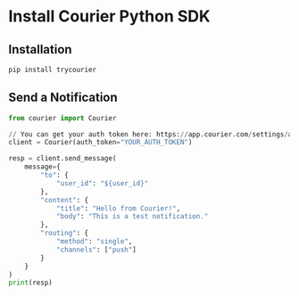 # Install Courier Python SDK

## Installation

```sh
pip install trycourier
```

## Send a Notification

```python
from courier import Courier

// You can get your auth token here: https://app.courier.com/settings/api-keys
client = Courier(auth_token="YOUR_AUTH_TOKEN")

resp = client.send_message(
    message={
        "to": {
            "user_id": "${user_id}"
        },
        "content": {
            "title": "Hello from Courier!",
            "body": "This is a test notification."
        },
        "routing": {
            "method": "single",
            "channels": ["push"]
        }
    }
)
print(resp)
```
